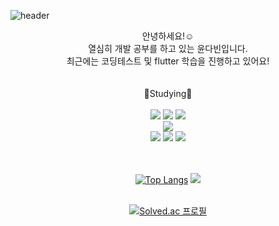  ![header](https://capsule-render.vercel.app/api?type=Waving&&color=gradient&height=300&section=header&text=Welcome&fontSize=90)
  
<div align="center">
 안녕하세요!☺️</br>
 열심히 개발 공부를 하고 있는 윤다빈입니다.</br>
 최근에는 코딩테스트 및 flutter 학습을 진행하고 있어요!</br>
 </div>
 </br>
 </br>
<div align="center">
👻Studying👻
</div>
</br>
<div align="center">
<img src="https://img.shields.io/badge/Python-3776AB?style=flat-square&logo=Python&logoColor=white"/> <img src="https://img.shields.io/badge/C-A8B9CC?style=flat-square&logo=C&logoColor=white"/>
<img src="https://img.shields.io/badge/Dart-0175C2?style=flat-square&logo=Dart&logoColor=white"/>
</div>

<div align="center">
<img src="https://img.shields.io/badge/MySQL-4479A1?style=flat-square&logo=MySQL&logoColor=white"/>
</div>

<div align="center">
<img src="https://img.shields.io/badge/HTML-E34F26?style=flat-square&logo=HTML5&logoColor=white"/> <img src="https://img.shields.io/badge/CSS-1572B6?style=flat-square&logo=CSS3&logoColor=white"/> <img src="https://img.shields.io/badge/JavaScript-F7DF1E?style=flat-square&logo=JavaScript&logoColor=white"/>
</div>

</br>
</br>


<div align=center>

[![Top Langs](https://github-readme-stats.vercel.app/api/top-langs/?username=dabi-glitch&layout=compact)](https://github.com/anuraghazra/github-readme-stats)
<img src="https://github-readme-stats.vercel.app/api?username=dabi-glitch&show_icons=true">
</br>
</br>

<div align=center>

[![Solved.ac
프로필](http://mazassumnida.wtf/api/v2/generate_badge?boj=hongmi117)](https://solved.ac/hongmi117)

